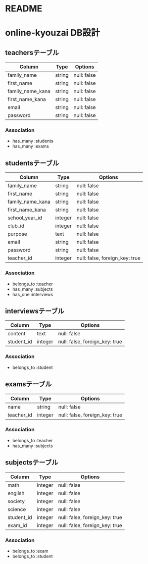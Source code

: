 # README
# online-kyouzai DB設計
## teachersテーブル
|Column|Type|Options|
|------|----|-------|
|family_name|string|null: false|
|first_name|string|null: false|
|family_name_kana|string|null: false|
|first_name_kana|string|null: false|
|email|string|null: false|
|password|string|null: false|
### Association
- has_many :students
- has_many :exams
## studentsテーブル
|Column|Type|Options|
|------|----|-------|
|family_name|string|null: false|
|first_name|string|null: false|
|family_name_kana|string|null: false|
|first_name_kana|string|null: false|
|school_year_id|integer|null: false|
|club_id|integer|null: false|
|purpose|text|null: false|
|email|string|null: false|
|password|string|null: false|
|teacher_id|integer|null: false, foreign_key: true|
### Association
- belongs_to :teacher
- has_many :subjects
- has_one :interviews
## interviewsテーブル
|Column|Type|Options|
|------|----|-------|
|content|text|null: false|
|student_id|integer|null: false, foreign_key: true|
### Association
- belongs_to :student
## examsテーブル
|Column|Type|Options|
|------|----|-------|
|name|string|null: false|
|teacher_id|integer|null: false, foreign_key: true|
### Association
- belongs_to :teacher
- has_many :subjects
## subjectsテーブル
|Column|Type|Options|
|------|----|-------|
|math|integer|null: false|
|english|integer|null: false|
|society|integer|null: false|
|science|integer|null: false|
|student_id|integer|null: false, foreign_key: true|
|exam_id|integer|null: false, foreign_key: true|
### Association
- belongs_to :exam
- belongs_to :student